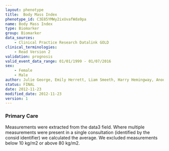 ```yaml
---
layout: phenotype
title:  Body Mass Index
phenotype_id: C3E85YMWy2ixUvafWda9pa
name: Body Mass Index
type: Biomarker
group: Biomarker
data_sources: 
    - Clinical Practice Research Datalink GOLD
clinical_terminologies: 
    - Read Version 2
validation: prognosis
valid_event_data_range: 01/01/1999 - 01/07/2016
sex: 
    - Female
    - Male
author: Julie George, Emily Herrett, Liam Smeeth, Harry Hemingway, Anoop Shah, Spiros Denaxas
status: FINAL
date: 2012-11-23
modified_date: 2012-11-23
version: 1
---
```


### Primary Care

Measurements were extracted from the data3 field. Where multiple measurements were present in a single consultation (identified by the consid identifier) we calculated the average. We excluded measurements below 10 kg/m2 or above 80 kg/m2.

